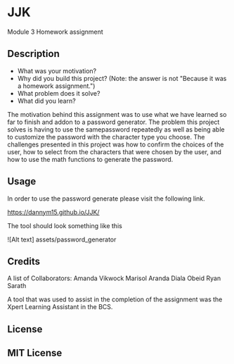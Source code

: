 # JJK
Module 3 Homework assignment

## Description

- What was your motivation?
- Why did you build this project? (Note: the answer is not "Because it was a homework assignment.")
- What problem does it solve?
- What did you learn?

The motivation behind this assignment was to use what we have learned so far to finish and addon to a password generator.  The problem this project solves is having to use the samepassword repeatedly as well as being able to customize the password with the character type you choose.  The challenges presented in this project was how to confirm the choices of the user, how to select from the characters that were chosen by the user, and how to use the math functions to generate the password.  


## Usage

In order to use the password generate please visit the following link.

https://dannym15.github.io/JJK/

The tool should look something like this

![Alt text] assets/password_generator

## Credits

A list of Collaborators:
Amanda Vikwock
Marisol Aranda
Diala Obeid
Ryan Sarath

A tool that was used to assist in the completion of the assignment was the Xpert Learning Assistant in the BCS.

## License

MIT License
---
